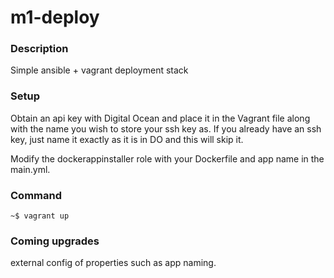 m1-deploy
=========

### Description
Simple ansible + vagrant deployment stack

### Setup
Obtain an api key with Digital Ocean and place it in the Vagrant file along with the name you wish to store your ssh key as. If you already have an ssh key, just name it exactly as it is in DO and this will skip it.

Modify the dockerappinstaller role with your Dockerfile and app name in the main.yml.

### Command
```
~$ vagrant up
```

### Coming upgrades
external config of properties such as app naming.